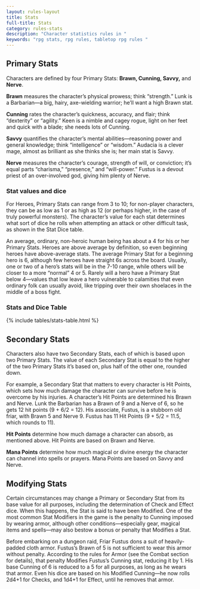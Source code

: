 ```yaml
---
layout: rules-layout
title: Stats
full-title: Stats
category: rules-stats
description: "Character statistics rules in "
keywords: "rpg stats, rpg rules, tabletop rpg rules "
---
```


## Primary Stats

Characters are defined by four Primary Stats: **Brawn, Cunning, Savvy,** and **Nerve**.

**Brawn** measures the character’s physical prowess; think “strength.” Lunk is a Barbarian—a big, hairy, axe-wielding warrior; he’ll want a high Brawn stat.

**Cunning** rates the character’s quickness, accuracy, and flair; think “dexterity” or “agility.” Keen is a nimble and cagey rogue, light on her feet and quick with a blade; she needs lots of Cunning.

**Savvy** quantifies the character’s mental abilities—reasoning power and general knowledge; think “intelligence” or “wisdom.” Audacia is a clever mage, almost as brilliant as she thinks she is; her main stat is Savvy.

**Nerve** measures the character’s courage, strength of will, or conviction; it’s equal parts “charisma,” “presence,” and “will-power.” Fustus is a devout priest of an over-involved god, giving him plenty of Nerve.

### Stat values and dice

For Heroes, Primary Stats can range from 3 to 10; for non-player characters, they can be as low as 1 or as high as 12 (or perhaps higher, in the case of truly powerful monsters). The character’s value for each stat determines what sort of dice he rolls when attempting an attack or other difficult task, as shown in the Stat Dice table.

An average, ordinary, non-heroic human being has about a 4 for his or her Primary Stats. Heroes are above average by definition, so even beginning heroes have above-average stats. The average Primary Stat for a beginning hero is 6, although few heroes have straight 6s across the board. Usually, one or two of a hero’s stats will be in the 7-10 range, while others will be closer to a more “normal” 4 or 5. Rarely will a hero have a Primary Stat below 4—values that low leave a hero vulnerable to calamities that even ordinary folk can usually avoid, like tripping over their own shoelaces in the middle of a boss fight.

### Stats and Dice Table
{% include tables/stats-table.html %}

## Secondary Stats
Characters also have two Secondary Stats, each of which is based upon two Primary Stats. The value of each Secondary Stat is equal to the higher of the two Primary Stats it’s based on, plus half of the other one, rounded down.

For example, a Secondary Stat that matters to every character is Hit Points, which sets how much damage the character can survive before he is overcome by his injuries. A character’s Hit Points are determined his Brawn and Nerve. Lunk the Barbarian has a Brawn of 9 and a Nerve of 6, so he gets 12 hit points (9 + 6/2 = 12). His associate, Fustus, is a stubborn old friar, with Brawn 5 and Nerve 9. Fustus has 11 Hit Points (9 + 5/2 = 11.5, which rounds to 11).

**Hit Points** determine how much damage a character can absorb, as mentioned above. Hit Points are based on Brawn and Nerve.

**Mana Points** determine how much magical or divine energy the character can channel into spells or prayers. Mana Points are based on Savvy and Nerve.

## Modifying Stats
Certain circumstances may change a Primary or Secondary Stat from its base value for all purposes, including the determination of Check and Effect dice. When this happens, the Stat is said to have been Modified. One of the most common Stat Modifiers in the game is the penalty to Cunning imposed by wearing armor, although other conditions—especially gear, magical items and spells—may also bestow a bonus or penalty that Modifies a Stat.

Before embarking on a dungeon raid, Friar Fustus dons a suit of heavily-padded cloth armor. Fustus’s Brawn of 5 is not sufficient to wear this armor without penalty. According to the rules for Armor (see the Combat section for details), that penalty Modifies Fustus’s Cunning stat, reducing it by 1. His base Cunning of 6 is reduced to a 5 for all purposes, as long as he wears that armor. Even his dice are based on his Modified Cunning—he now rolls 2d4+1 for Checks, and 1d4+1 for Effect, until he removes that armor.

